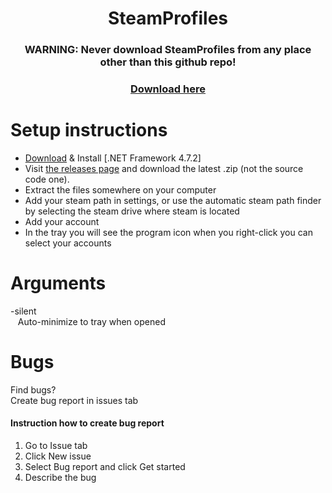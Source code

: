 <h1 align="center"> SteamProfiles </h1>
<p>
<h3 align="center">
  <b>WARNING: Never download SteamProfiles from any place other than this github repo!</b>
</h3>
<h3 align="center" style="margin-bottom:0">
  <a href="https://github.com/max2020204/SteamProfiles/releases/latest">Download here</a>
</h3>
</p>
<p>
<h1>Setup instructions</h1>
<ul type="disc">
<li> <a href="https://dotnet.microsoft.com//download/dotnet-framework/thank-you/net472-web-installer">Download</a> & Install [.NET Framework 4.7.2]</li>
<li> Visit <a href="https://github.com/max2020204/SteamProfiles/releases/latest">the releases page</a> and download the latest .zip (not the source code one).</li>
<li> Extract the files somewhere on your computer</li>
<li> Add your steam path in settings, or use the automatic steam path finder by selecting the steam drive where steam is located</li>
<li> Add your account </li>
<li> In the tray you will see the program icon when you right-click you can select your accounts</li>
</ul>
</p>
<h1>Arguments</h1>
<p>
-silent <br>
&nbsp;&nbsp;&nbsp;Auto-minimize to tray when opened
</p>
<h1>Bugs</h1>
<p>Find bugs? <br> Create bug report in issues tab<br>
<h4>Instruction how to create bug report</h4>
<ol type="1">
<li>Go to Issue tab</li>
<li>Click New issue</li>
<li> Select Bug report and click Get started</li>
<li> Describe the bug</li>
</ol>
</p>
